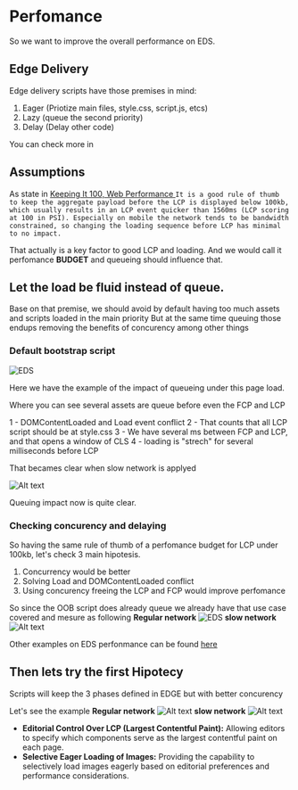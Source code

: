 # Perfomance 

So we want to improve the overall performance on EDS.

## Edge Delivery

Edge delivery scripts have those premises in mind:

1. Eager (Priotize main files, style.css, script.js, etcs)
2. Lazy (queue the second priority)
3. Delay (Delay other code)

You can check more in [](../edge/perfomance.md)

## Assumptions 
As state in [Keeping It 100, Web Performance
](https://www.aem.live/developer/keeping-it-100#three-phase-loading-e-l-d)
```It is a good rule of thumb to keep the aggregate payload before the LCP is displayed below 100kb, which usually results in an LCP event quicker than 1560ms (LCP scoring at 100 in PSI). Especially on mobile the network tends to be bandwidth constrained, so changing the loading sequence before LCP has minimal to no impact.```

That actually is a key factor to good LCP and loading.
And we would call it perfomance __BUDGET__ and queueing should influence that.


## Let the load be fluid instead of queue.

Base on that premise, we should avoid by default having too much assets and scripts loaded in the main priority
But at the same time queuing those endups removing the benefits of concurency among other things

### Default bootstrap script

![EDS](../assets/franklin-regular-network.png)

Here we have the example of the impact of queueing under this page load.

Where you can see several assets are queue before even the FCP and LCP

1 - DOMContentLoaded and Load event conflict 
2 - That counts that all LCP script should be at style.css
3 - We have several ms between FCP and LCP, and that opens a window of CLS
4 - loading is "strech" for several milliseconds before LCP

That becames clear when slow network is applyed

![Alt text](../assets/franklin-slow3g-network.png)

Queuing impact now is quite clear.


### Checking concurency and delaying

So having the same rule of thumb of a perfomance budget for LCP under 100kb, let's check 3 main hipotesis.

1. Concurrency would be better
2. Solving Load and DOMContentLoaded conflict 
3. Using concurency freeing the LCP and FCP would improve perfomance

So since the OOB script does already queue we already have that use case covered and mesure as following
__Regular network__
![EDS](../assets/franklin-regular-network.png)
__slow network__
![Alt text](../assets/franklin-slow3g-network.png)

Other examples on EDS perfonmance can be found [here](../edge/perfomance.md)

## Then lets try the first Hipotecy

Scripts will keep the 3 phases defined in EDGE but with better concurency

Let's see the example
__Regular network__
![Alt text](../assets/raqn-wifi-await.png)
__slow network__
![Alt text](../assets/raqn-slow3g-await.png) 






   - **Editorial Control Over LCP (Largest Contentful Paint):** Allowing editors to specify which components serve as the largest contentful paint on each page.
   - **Selective Eager Loading of Images:** Providing the capability to selectively load images eagerly based on editorial preferences and performance considerations.